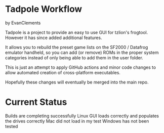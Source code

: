 Tadpole Workflow
===============

by EvanClements

Tadpole is a project to provide an easy to use GUI for tzlion's frogtool. However it has since added additional features. 

It allows you to rebuild the preset game lists on the SF2000 / Datafrog emulator handheld, so you can add (or remove) ROMs
in the proper system categories instead of only being able to add them in the user folder.

This is just an attempt to apply GitHub actions and minor code changes to allow automated creation of cross-platform executables. 

Hopefully these changes will eventually be merged into the main repo.

Current Status
===============

Builds are completing successfully
Linux GUI loads correctly and populates the drives correctly
Mac did not load in my test
Windows has not been tested 
